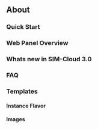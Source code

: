 ## About

### Quick Start
### Web Panel Overview
### Whats new in SIM-Cloud 3.0
### FAQ
### Templates
#### Instance Flavor
#### Images
